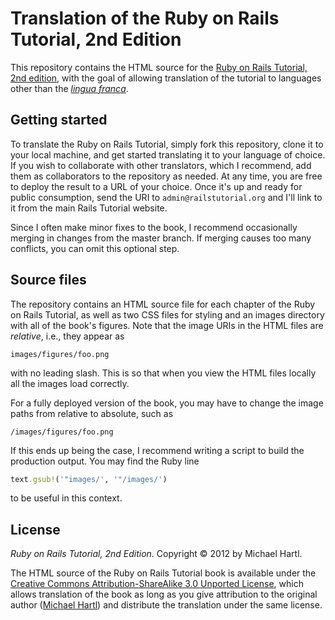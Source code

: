 # Translation of the Ruby on Rails Tutorial, 2nd Edition

This repository contains the HTML source for the [Ruby on Rails Tutorial, 2nd edition](http://railstutorial.org/), with the goal of allowing translation of the tutorial to languages other than the [*lingua franca*](http://en.wikipedia.org/wiki/Lingua_franca). 

## Getting started

To translate the Ruby on Rails Tutorial, simply fork this repository, clone it to your local machine, and get started translating it to your language of choice. If you wish to collaborate with other translators, which I recommend, add them as collaborators to the repository as needed. At any time, you are free to deploy the result to a URL of your choice. Once it's up and ready for public consumption, send the URI to `admin@railstutorial.org` and I'll link to it from the main Rails Tutorial website.

Since I often make minor fixes to the book, I recommend occasionally merging in changes from the master branch. If merging causes too many conflicts, you can omit this optional step.

## Source files

The repository contains an HTML source file for each chapter of the Ruby on Rails Tutorial, as well as two CSS files for styling and an images directory with all of the book's figures. Note that the image URIs in the HTML files are *relative*, i.e., they appear as

    images/figures/foo.png

with no leading slash. This is so that when you view the HTML files locally all the images load correctly. 

For a fully deployed version of the book, you may have to change the image paths from relative to absolute, such as

    /images/figures/foo.png

If this ends up being the case, I recommend writing a script to build the production output. You may find the Ruby line

```ruby
text.gsub!('"images/', '"/images/')
```

to be useful in this context.

## License

*Ruby on Rails Tutorial, 2nd Edition*. Copyright &copy; 2012 by Michael Hartl.

The HTML source of the Ruby on Rails Tutorial book is available under the [Creative Commons Attribution-ShareAlike 3.0 Unported License](http://creativecommons.org/licenses/by-sa/3.0/), which allows translation of the book as long as you give attribution to the original author ([Michael Hartl](http://michaelhartl.com/)) and distribute the translation under the same license.